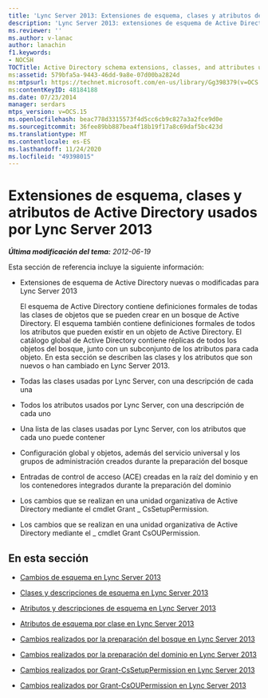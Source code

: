 ```yaml
---
title: 'Lync Server 2013: Extensiones de esquema, clases y atributos de Active Directory usados por Lync Server'
description: 'Lync Server 2013: extensiones de esquema de Active Directory, clases y atributos usados por Lync Server.'
ms.reviewer: ''
ms.author: v-lanac
author: lanachin
f1.keywords:
- NOCSH
TOCTitle: Active Directory schema extensions, classes, and attributes used by Lync Server 2013
ms:assetid: 579bfa5a-9443-46dd-9a8e-07d00ba2824d
ms:mtpsurl: https://technet.microsoft.com/en-us/library/Gg398379(v=OCS.15)
ms:contentKeyID: 48184188
ms.date: 07/23/2014
manager: serdars
mtps_version: v=OCS.15
ms.openlocfilehash: beac778d3315573f4d5cc6cb9c827a3a2fce9d0e
ms.sourcegitcommit: 36fee89bb887bea4f18b19f17a8c69daf5bc423d
ms.translationtype: MT
ms.contentlocale: es-ES
ms.lasthandoff: 11/24/2020
ms.locfileid: "49398015"
---
```

# <a name="active-directory-schema-extensions-classes-and-attributes-used-by-lync-server-2013"></a>Extensiones de esquema, clases y atributos de Active Directory usados por Lync Server 2013

<div data-xmlns="http://www.w3.org/1999/xhtml">

<div class="topic" data-xmlns="http://www.w3.org/1999/xhtml" data-msxsl="urn:schemas-microsoft-com:xslt" data-cs="https://msdn.microsoft.com/">

<div data-asp="https://msdn2.microsoft.com/asp">



</div>

<div id="mainSection">

<div id="mainBody">

<span> </span>

_**Última modificación del tema:** 2012-06-19_

Esta sección de referencia incluye la siguiente información:

  - Extensiones de esquema de Active Directory nuevas o modificadas para Lync Server 2013
    
    El esquema de Active Directory contiene definiciones formales de todas las clases de objetos que se pueden crear en un bosque de Active Directory. El esquema también contiene definiciones formales de todos los atributos que pueden existir en un objeto de Active Directory. El catálogo global de Active Directory contiene réplicas de todos los objetos del bosque, junto con un subconjunto de los atributos para cada objeto. En esta sección se describen las clases y los atributos que son nuevos o han cambiado en Lync Server 2013.

  - Todas las clases usadas por Lync Server, con una descripción de cada una

  - Todos los atributos usados por Lync Server, con una descripción de cada uno

  - Una lista de las clases usadas por Lync Server, con los atributos que cada uno puede contener

  - Configuración global y objetos, además del servicio universal y los grupos de administración creados durante la preparación del bosque

  - Entradas de control de acceso (ACE) creadas en la raíz del dominio y en los contenedores integrados durante la preparación del dominio

  - Los cambios que se realizan en una unidad organizativa de Active Directory mediante el cmdlet Grant \_ CsSetupPermission.

  - Los cambios que se realizan en una unidad organizativa de Active Directory mediante el \_ cmdlet Grant CsOUPermission.

<div>

## <a name="in-this-section"></a>En esta sección

  - [Cambios de esquema en Lync Server 2013](lync-server-2013-schema-changes-in-lync-server-2013.md)

  - [Clases y descripciones de esquema en Lync Server 2013](lync-server-2013-schema-classes-and-descriptions.md)

  - [Atributos y descripciones de esquema en Lync Server 2013](lync-server-2013-schema-attributes-and-descriptions.md)

  - [Atributos de esquema por clase en Lync Server 2013](lync-server-2013-schema-attributes-by-class.md)

  - [Cambios realizados por la preparación del bosque en Lync Server 2013](lync-server-2013-changes-made-by-forest-preparation.md)

  - [Cambios realizados por la preparación del dominio en Lync Server 2013](lync-server-2013-changes-made-by-domain-preparation.md)

  - [Cambios realizados por Grant-CsSetupPermission en Lync Server 2013](lync-server-2013-changes-made-by-https://docs.microsoft.com/powershell/module/skype/Grant-CsSetupPermission)

  - [Cambios realizados por Grant-CsOUPermission en Lync Server 2013](lync-server-2013-changes-made-by-https://docs.microsoft.com/powershell/module/skype/Grant-CsOUPermission)

</div>

</div>

<span> </span>

</div>

</div>

</div>

